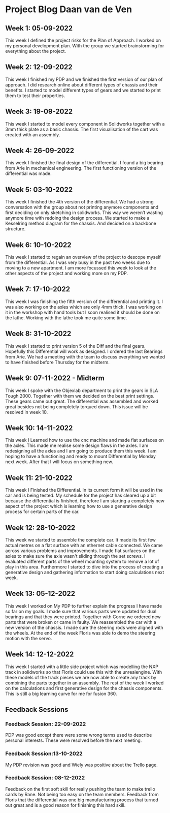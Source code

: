 # Project Blog Daan van de Ven
## Week 1: 05-09-2022
This week I defined the project risks for the Plan of Approach. I worked on my personal development plan. With the group we started brainstorming for everything about the project.

## Week 2: 12-09-2022
This week I finished my PDP and we finished the first version of our plan of approach. 
I did research online about different types of chassis and their benefits. I started to model different types of gears and we started to print them to test their properties.

## Week 3: 19-09-2022
This week I started to model every component in Solidworks together with a 3mm thick plate as a basic chassis. The first visualisation of the cart was created with an assembly. 

## Week 4: 26-09-2022
This week I finished the final design of the differential. I found a big bearing from Arie in mechanical engineering. The first functioning version of the differential was made.

## Week 5: 03-10-2022
This week I finished the 4th version of the differential. We had a strong conversation with the group about not printing anymore components and first deciding on only sketching in solidworks. This way we weren’t wasting anymore time with redoing the design process. We started to make a Kesselring method diagram for the chassis. And decided on a backbone structure.

## Week 6: 10-10-2022
This week I started to regain an overview of the project to descope myself from the differential. As I was very busy in the past two weeks due to moving to a new apartment. I am more focussed this week to look at the other aspects of the project and working more on my PDP.  

## Week 7: 17-10-2022
This week I was finishing the fifth version of the differential and printing it. I was also working on the axles which are only 4mm thick. I was working on it in the workshop with hand tools but I soon realised it should be done on the lathe. Working with the lathe took me quite some time.

## Week 8: 31-10-2022
This week I started to print version 5 of the Diff and the final gears. Hopefully this Differential will work as designed. I ordered the last Bearings from Arie. We had a meeting with the team to discuss everything we wanted to have finished before Thursday for the midterm.
## Week 9: 07-11-2022 - Midterm
This week I spoke with the Objexlab department to print the gears in SLA Tough 2000. Together with them we decided on the best print settings. These gears came out great.
The differential was assembled and worked great besides not being completely torqued down. This issue will be resolved in week 10.
## Week 10: 14-11-2022
This week I Learned how to use the cnc machine and made flat surfaces on the axles. This made me realise some design flaws in the axles. I am redesigning all the axles and I am going to produce them this week. I am hoping to have a functioning and ready to mount Differential by Monday next week. After that I will focus on something new.

## Week 11: 21-10-2022
This week I Finished the Differential. In its current form it will be used in the car and is being tested. My schedule for the project has cleared up a bit because the differential is finished, therefore I am starting a completely new aspect of the project which is learning how to use a generative design process for certain parts of the car.
## Week 12: 28-10-2022
This week we started to assemble the complete car. It made its first few actual metres on a flat surface with an ethernet cable connected. We came across various problems and improvements. I made flat surfaces on the axles to make sure the axle wasn't sliding through the set screws. I evaluated different parts of the wheel mounting system to remove a lot of play in this area. Furthermore I started to dive into the process of creating a generative design and gathering information to start doing calculations next week. 
## Week 13: 05-12-2022
This week I worked on My PDP to further explain the progress I have made so far on my goals. I made sure that various parts were updated for dual bearings and that they were printed. Together with Corne we ordered new parts that were broken or came in faulty. We reassembled the car with a new version of the chassis. I made sure the steering rods were aligned with the wheels. At the end of the week Floris was able to demo the steering motion with the servo.
## Week 14: 12-12-2022
This week I started with a little side project which was modelling the NXP track in solidworks so that Floris could use this with the unrealengine. With these models of the track pieces we are now able to create any track by combining the parts together in an assembly. The rest of the week I worked on the calculations and first generative design for the chassis components. This is still a big learning curve for me for fusion 360.

## Feedback Sessions
### Feedback Session: 22-09-2022
PDP was good except there were some wrong terms used to describe personal interests. These were resolved before the next meeting.
### Feedback Session:13-10-2022
My PDP revision was good and Wiely was positive about the Trello page. 
### Feedback Session: 08-12-2022
Feedback on the first soft skill for really pushing the team to make trello cards by Rane. Not being too easy on the team members. Feedback from Floris that the differential was one big manufacturing process that turned out great and is a good reason for finishing this hard skill.
